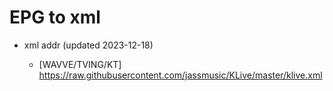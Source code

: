 # EPG to xml

* xml addr (updated 2023-12-18)

  - [WAVVE/TVING/KT]
    https://raw.githubusercontent.com/jassmusic/KLive/master/klive.xml

